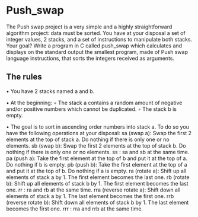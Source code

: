 # Push_swap

The Push swap project is a very simple and a highly straightforward algorithm project:
data must be sorted.
You have at your disposal a set of integer values, 2 stacks, and a set of instructions
to manipulate both stacks.
Your goal? Write a program in C called push_swap which calculates and displays
on the standard output the smallest program, made of Push swap language instructions,
that sorts the integers received as arguments.

## The rules

• You have 2 stacks named a and b.

• At the beginning:
  ◦ The stack a contains a random amount of negative and/or positive numbers
  which cannot be duplicated.
  ◦ The stack b is empty.

• The goal is to sort in ascending order numbers into stack a. To do so you have the
following operations at your disposal:
  sa (swap a): Swap the first 2 elements at the top of stack a.
  Do nothing if there is only one or no elements.
  sb (swap b): Swap the first 2 elements at the top of stack b.
  Do nothing if there is only one or no elements.
  ss : sa and sb at the same time.
  pa (push a): Take the first element at the top of b and put it at the top of a.
  Do nothing if b is empty.
  pb (push b): Take the first element at the top of a and put it at the top of b.
  Do nothing if a is empty.
  ra (rotate a): Shift up all elements of stack a by 1.
  The first element becomes the last one.
  rb (rotate b): Shift up all elements of stack b by 1.
  The first element becomes the last one.
  rr : ra and rb at the same time.
  rra (reverse rotate a): Shift down all elements of stack a by 1.
  The last element becomes the first one.
  rrb (reverse rotate b): Shift down all elements of stack b by 1.
  The last element becomes the first one.
  rrr : rra and rrb at the same time.
